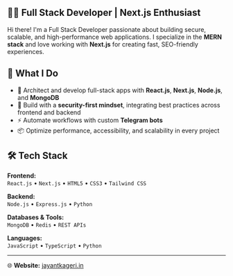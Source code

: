 ## 👨‍💻 Full Stack Developer | Next.js Enthusiast

Hi there! I'm a Full Stack Developer passionate about building secure, scalable, and high-performance web applications. I specialize in the **MERN stack** and love working with **Next.js** for creating fast, SEO-friendly experiences.

## 🚀 What I Do

- 🧠 Architect and develop full-stack apps with **React.js**, **Next.js**, **Node.js**, and **MongoDB**
- 🔐 Build with a **security-first mindset**, integrating best practices across frontend and backend
- ⚡ Automate workflows with custom **Telegram bots**
- 📦 Optimize performance, accessibility, and scalability in every project

## 🛠️ Tech Stack

**Frontend:**  
`React.js` • `Next.js` • `HTML5` • `CSS3` • `Tailwind CSS`

**Backend:**  
`Node.js` • `Express.js` • `Python`

**Databases & Tools:**  
`MongoDB` • `Redis` • `REST APIs`

**Languages:**  
`JavaScript` • `TypeScript` • `Python`

---

🌐 **Website:** [jayantkageri.in](https://links.jayantkageri.in/web)
